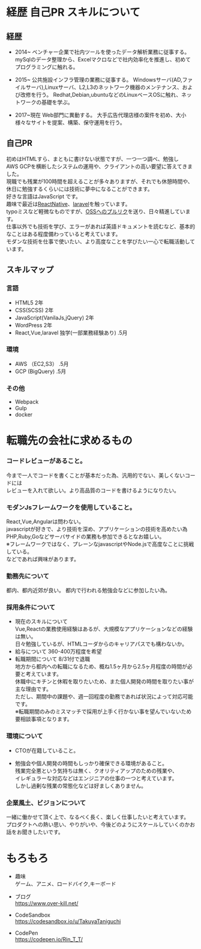 # 経歴 自己PR スキルについて

## 経歴
- 2014~
ベンチャー企業で社内ツールを使ったデータ解析業務に従事する。
mySqlのデータ整理から、Excelマクロなどで社内効率化を推進し、初めてプログラミングに触れる。

- 2015~
公共施設インフラ管理の業務に従事する。
Windowsサーバ(AD,ファイルサーバ),Linuxサーバ、L2,L3のネットワーク機器のメンテナンス、および改修を行う。
Redhat,Debian,ubuntuなどのLinuxベースOSに触れ、ネットワークの基礎を学ぶ。

- 2017~現在
Web部門に異動する。
大手広告代理店様の案件を初め、大小様々なサイトを提案、構築、保守運用を行う。

## 自己PR
初めはHTMLすら、まともに書けない状態ですが、一つ一つ調べ、勉強し  
AWS GCPを横断したシステムの運用や、クライアントの高い要望に答えてきました。  
現職でも残業が100時間を超えることが多々ありますが、それでも休憩時間や、休日に勉強するくらいには技術に夢中になることができます。  
好きな言語はJavaScript です。  
趣味で最近は[ReactNative](https://github.com/TakuyaTaniguchi/ReactNativeApp)、[laravel](https://github.com/TakuyaTaniguchi/laravel-react)を触っています。  
typoミスなど軽微なものですが、[OSSへのプルリク](https://github.com/30-seconds/30-seconds-of-code/pull/982)を送り、日々精進しています。  
仕事以外でも技術を学び、エラーがあれば英語ドキュメントを読むなど、基本的なことはある程度備わっていると考えています。  
モダンな技術を仕事で使いたい、より高度なことを学びたい一心で転職活動しています。
## スキルマップ
### 言語
- HTML5 2年
- CSS(SCSS) 2年
- JavaScript(VanilaJs,jQuery) 2年
- WordPress 2年
- React,Vue,laravel 独学(一部業務経験あり) .5月
### 環境
- AWS （EC2,S3） .5月  
- GCP (BigQuery) .5月  
### その他
- Webpack 
- Gulp
- docker

# 転職先の会社に求めるもの

### コードレビューがあること。
今まで一人でコードを書くことが基本だった為、汎用的でない、美しくないコードには  
レビューを入れて欲しい。より高品質のコードを書けるようになりたい。  

### モダンJsフレームワークを使用していること。
React,Vue,Angularは問わない。  
javascriptが好きで、より技術を深め、アプリケーションの技術を高めたい為  
PHP,Ruby,Goなどサーバサイドの業務も参加できるとなお嬉しい。  
※フレームワークではなく、プレーンなjavascriptやNode.jsで高度なことに挑戦
している。  
などであれば興味があります。  

### 勤務先について
都内、都内近郊が良い。
都内で行われる勉強会などに参加したい為。

### 採用条件について
- 現在のスキルについて  
    Vue,Reactの業務使用経験はあるが、大規模なアプリケーションなどの経験は無い。  
    日々勉強しているが、HTMLコーダからのキャリアパスでも構わないか。  
- 給与について
    360-400万程度を希望  
- 転職期間について
    8/31付で退職  
    地方から都内への転職になるため、概ね1.5ヶ月から2.5ヶ月程度の時間が必要と考えています。  
    休職中にキチンと休暇を取りたいため、また個人開発の時間を取りたい事が主な理由です。  
    ただし、期間中の課題や、週一回程度の勤務であれば状況によって対応可能です。  
    ※転職期間のみのミスマッチで採用が上手く行かない事を望んでいないため要相談事項となります。

### 環境について
- CTOが在籍していること。

- 勉強会や個人開発の時間もしっかり確保できる環境があること。  
残業完全悪という気持ちは無く、クオリティアップのための残業や、  
イレギュラーな対応などはエンジニアの仕事の一つと考えています。  
しかし過剰な残業の常態化などは好ましくありません。  

### 企業風土、ビジョンについて
一緒に働かせて頂く上で、なるべく長く、楽しく仕事したいと考えています。  
プロダクトへの熱い思い、やりがいや、今後どのようにスケールしていくのかお話をお聞きしたいです。

# もろもろ
- 趣味  
ゲーム、アニメ、ロードバイク,キーボード

- ブログ  
https://www.over-kill.net/

- CodeSandbox  
https://codesandbox.io/u/TakuyaTaniguchi

- CodePen  
https://codepen.io/Rin_T_T/






